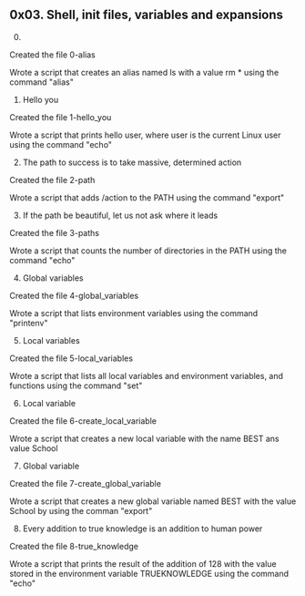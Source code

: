 ## 0x03. Shell, init files, variables and expansions


0. <o>

Created the file 0-alias

Wrote a script that creates an alias named ls with a value rm * using the command "alias"

1. Hello you

Created the file 1-hello_you

Wrote  a script that prints hello user, where user is the current Linux user using the command "echo"

2. The path to success is to take massive, determined action

Created the file 2-path

Wrote a script that adds /action to the PATH using the command "export"

3. If the path be beautiful, let us not ask where it leads

Created the file 3-paths

Wrote a script that counts the number of directories in the PATH using the command "echo"

4. Global variables

Created the file 4-global_variables

Wrote  a script that lists environment variables using the command "printenv"

5. Local variables

Created the file 5-local_variables

Wrote a script that lists all local variables and environment variables, and functions using the command "set"

6. Local variable

Created the file 6-create_local_variable

Wrote a script that creates a new local variable with the name BEST ans value School

7. Global variable

Created the file 7-create_global_variable

Wrote a script that creates a new global variable named BEST with the value School by using the comman "export"

8. Every addition to true knowledge is an addition to human power

Created the file 8-true_knowledge

Wrote a script that prints the result of the addition of 128 with the value stored in the environment variable TRUEKNOWLEDGE using the command "echo"





































 
